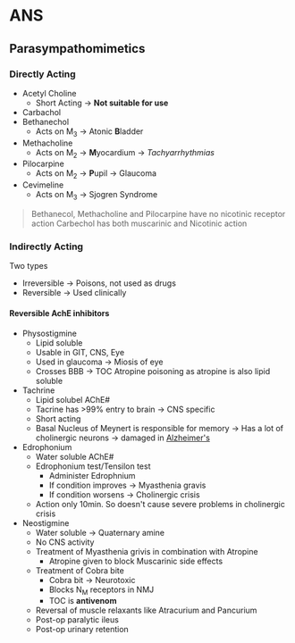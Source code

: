 # ANS
## Parasympathomimetics

### Directly Acting
- Acetyl Choline
	- Short Acting  $\rightarrow$ **Not suitable for use**
- Carbachol
- Bethanechol
	- Acts on M<sub>3</sub>  $\rightarrow$ Atonic **B**ladder
- Methacholine
	- Acts on M<sub>2</sub>  $\rightarrow$ **M**yocardium  $\rightarrow$ *Tachyarrhythmias*
- Pilocarpine
	- Acts on M<sub>2</sub>  $\rightarrow$ **P**upil  $\rightarrow$ Glaucoma
- Cevimeline
	- Acts on M<sub>3</sub>  $\rightarrow$ Sjogren Syndrome
> Bethanecol, Methacholine and Pilocarpine have no nicotinic receptor action
> Carbechol has both muscarinic and Nicotinic action

### Indirectly Acting

Two types
- Irreversible  $\rightarrow$ Poisons, not used as drugs
- Reversible  $\rightarrow$ Used clinically

#### Reversible AchE inhibitors

- Physostigmine
	- Lipid soluble
	- Usable in GIT, CNS, Eye
	- Used in glaucoma  $\rightarrow$ Miosis of eye
	- Crosses BBB  $\rightarrow$ TOC Atropine poisoning as atropine is also lipid soluble
- Tachrine
	- Lipid solubel AChE#
	- Tacrine has >99% entry to brain  $\rightarrow$ CNS specific
	- Short acting
	- Basal Nucleus of Meynert is responsible for memory  $\rightarrow$ Has a lot of cholinergic neurons  $\rightarrow$ damaged in [Alzheimer's](Pharmacology/Misc.md#Drugs%20for%20Alzheimers)
- Edrophonium
	- Water soluble AChE#
	- Edrophonium test/Tensilon test
		- Administer Edrophnium
		- If condition improves  $\rightarrow$ Myasthenia gravis
		- If condition worsens  $\rightarrow$ Cholinergic crisis
	- Action only 10min. So doesn't cause severe problems in cholinergic crisis
- Neostigmine
	- Water soluble  $\rightarrow$ Quaternary amine
	- No CNS activity
	- Treatment of Myasthenia grivis in combination with Atropine
		- Atropine given to block Muscarinic side effects
	- Treatment of Cobra bite
		- Cobra bit  $\rightarrow$ Neurotoxic
		- Blocks N<sub>M</sub> receptors in NMJ
		- TOC is **antivenom**
	- Reversal of muscle relaxants like Atracurium and Pancurium
	- Post-op paralytic ileus
	- Post-op urinary retention